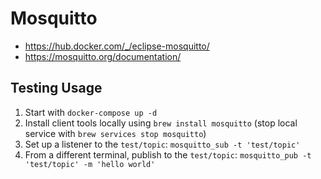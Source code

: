# Mosquitto

- https://hub.docker.com/_/eclipse-mosquitto/
- https://mosquitto.org/documentation/

## Testing Usage

1. Start with `docker-compose up -d`
2. Install client tools locally using `brew install mosquitto` (stop local service with `brew services stop mosquitto`)
3. Set up a listener to the `test/topic`: `mosquitto_sub -t 'test/topic'`
4. From a different terminal, publish to the `test/topic`: `mosquitto_pub -t 'test/topic' -m 'hello world'`